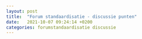 ```yaml
---
layout: post
title:  "Forum standaardisatie - discussie punten"
date:   2021-10-07 09:24:14 +0200
categories: forumstandaardisatie discussie
---
```

